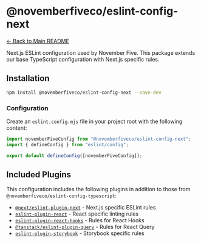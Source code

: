 # @novemberfiveco/eslint-config-next

[← Back to Main README](../../README.md)

Next.js ESLint configuration used by November Five. This package extends our base TypeScript configuration with Next.js specific rules.

## Installation

```bash
npm install @novemberfiveco/eslint-config-next --save-dev
```

### Configuration

Create an `eslint.config.mjs` file in your project root with the following content:

```javascript
import novemberFiveConfig from "@novemberfiveco/eslint-config-next";
import { defineConfig } from "eslint/config";

export default defineConfig([novemberFiveConfig]);
```

## Included Plugins

This configuration includes the following plugins in addition to those from `@novemberfiveco/eslint-config-typescript`:

- [`@next/eslint-plugin-next`](https://github.com/vercel/next.js/tree/canary/packages/eslint-plugin-next) - Next.js specific ESLint rules
- [`eslint-plugin-react`](https://github.com/jsx-eslint/eslint-plugin-react) - React specific linting rules
- [`eslint-plugin-react-hooks`](https://github.com/facebook/react/tree/main/packages/eslint-plugin-react-hooks) - Rules for React Hooks
- [`@tanstack/eslint-plugin-query`](https://github.com/TanStack/query/tree/main/packages/eslint-plugin-query) - Rules for React Query
- [`eslint-plugin-storybook`](https://github.com/storybookjs/eslint-plugin-storybook) - Storybook specific rules
